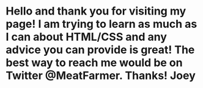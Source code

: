 # Hello and thank you for visiting my page! I am trying to learn as much as I can about HTML/CSS and any advice you can provide is great!  The best way to reach me would be on Twitter @MeatFarmer.  Thanks!  Joey
